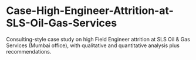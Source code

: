 # Case-High-Engineer-Attrition-at-SLS-Oil-Gas-Services
Consulting-style case study on high Field Engineer attrition at SLS Oil &amp; Gas Services (Mumbai office), with qualitative and quantitative analysis plus recommendations.

